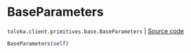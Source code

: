 # BaseParameters
`toloka.client.primitives.base.BaseParameters` | [Source code](https://github.com/Toloka/toloka-kit/blob/v1.0.1/src/client/primitives/base.py#L350)

```python
BaseParameters(self)
```


